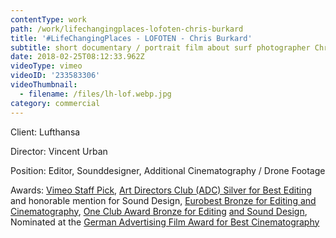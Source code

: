 ```yaml
---
contentType: work
path: /work/lifechangingplaces-lofoten-chris-burkard
title: '#LifeChangingPlaces - LOFOTEN - Chris Burkard'
subtitle: short documentary / portrait film about surf photographer Chris Burkhard
date: 2018-02-25T08:12:33.962Z
videoType: vimeo
videoID: '233583306'
videoThumbnail:
  - filename: /files/lh-lof.webp.jpg
category: commercial
---
```

Client: Lufthansa

Director: Vincent Urban

Position: Editor, Sounddesigner, Additional Cinematography / Drone Footage

Awards: [Vimeo Staff Pick](https://vimeo.com/233583306), [Art Directors Club (ADC) Silver for Best Editing](http://gewinner.adc.de/) and honorable mention for Sound Design, [Eurobest Bronze for Editing and Cinematography](https://www2.eurobest.com/winners/2017/craft_film/entry.cfm?entryid=1402&award=101&order=0&direction=1&keywords=lufthansa), [One Club Award Bronze for Editing](http://www.oneclub.org/awards/theoneshow/-archive/awards/2018/42/all/Craft+[d]+Editing/select) [and Sound Design](http://www.oneclub.org/awards/theoneshow/-archive/awards/2018/42/all/Craft+[d]+Sound+Design/select), Nominated at the [German Advertising Film Award for Best Cinematography](http://www.deutscher-werbefilmpreis.de/de/nominierte/)

